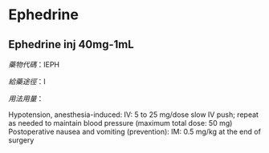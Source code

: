# Ephedrine

## Ephedrine inj 40mg-1mL

*藥物代碼*：IEPH

*給藥途徑*：I

*用法用量*：

Hypotension, anesthesia-induced: IV: 5 to 25 mg/dose slow IV push; repeat as needed to maintain blood pressure (maximum total dose: 50 mg)
Postoperative nausea and vomiting (prevention): IM: 0.5 mg/kg at the end of surgery 

